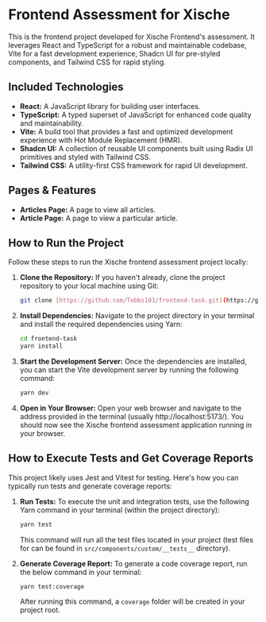 # Frontend Assessment for Xische

This is the frontend project developed for Xische Frontend's assessment. It leverages React and TypeScript for a robust and maintainable codebase, Vite for a fast development experience, Shadcn UI for pre-styled components, and Tailwind CSS for rapid styling.

## Included Technologies

- **React:** A JavaScript library for building user interfaces.
- **TypeScript:** A typed superset of JavaScript for enhanced code quality and maintainability.
- **Vite:** A build tool that provides a fast and optimized development experience with Hot Module Replacement (HMR).
- **Shadcn UI:** A collection of reusable UI components built using Radix UI primitives and styled with Tailwind CSS.
- **Tailwind CSS:** A utility-first CSS framework for rapid UI development.

## Pages & Features

- **Articles Page:** A page to view all articles.
- **Article Page:** A page to view a particular article.

## How to Run the Project

Follow these steps to run the Xische frontend assessment project locally:

1.  **Clone the Repository:** If you haven't already, clone the project repository to your local machine using Git:

    ```bash
    git clone [https://github.com/Tobbs101/frontend-task.git](https://github.com/Tobbs101/frontend-task.git)
    ```

2.  **Install Dependencies:** Navigate to the project directory in your terminal and install the required dependencies using Yarn:

    ```bash
    cd frontend-task
    yarn install
    ```

3.  **Start the Development Server:** Once the dependencies are installed, you can start the Vite development server by running the following command:

    ```bash
    yarn dev
    ```

4.  **Open in Your Browser:** Open your web browser and navigate to the address provided in the terminal (usually http://localhost:5173/). You should now see the Xische frontend assessment application running in your browser.

## How to Execute Tests and Get Coverage Reports

This project likely uses Jest and Vitest for testing. Here's how you can typically run tests and generate coverage reports:

1.  **Run Tests:** To execute the unit and integration tests, use the following Yarn command in your terminal (within the project directory):

    ```bash
    yarn test
    ```

    This command will run all the test files located in your project (test files for can be found in `src/components/custom/__tests__` directory).

2.  **Generate Coverage Report:** To generate a code coverage report, run the below command in your terminal:

    ```bash
    yarn test:coverage
    ```

    After running this command, a `coverage` folder will be created in your project root.
